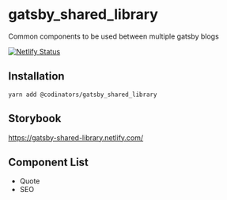 # gatsby_shared_library

Common components to be used between multiple gatsby blogs

[![Netlify Status](https://api.netlify.com/api/v1/badges/1c88b05f-f51e-4ea3-ae95-742abb86ef4d/deploy-status)](https://app.netlify.com/sites/gatsby-shared-library/deploys)

## Installation

`yarn add @codinators/gatsby_shared_library`

## Storybook

<https://gatsby-shared-library.netlify.com/>

## Component List

-   Quote
-   SEO
